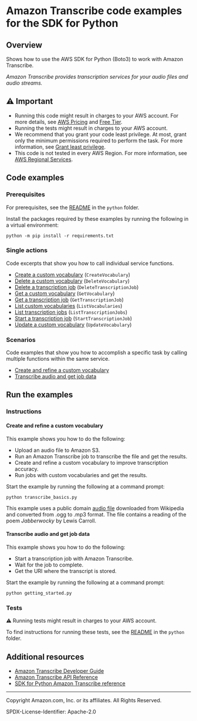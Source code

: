 # Amazon Transcribe code examples for the SDK for Python

## Overview

Shows how to use the AWS SDK for Python (Boto3) to work with Amazon Transcribe.

<!--custom.overview.start-->
<!--custom.overview.end-->

_Amazon Transcribe provides transcription services for your audio files and audio streams._

## ⚠ Important

* Running this code might result in charges to your AWS account. For more details, see [AWS Pricing](https://aws.amazon.com/pricing/) and [Free Tier](https://aws.amazon.com/free/).
* Running the tests might result in charges to your AWS account.
* We recommend that you grant your code least privilege. At most, grant only the minimum permissions required to perform the task. For more information, see [Grant least privilege](https://docs.aws.amazon.com/IAM/latest/UserGuide/best-practices.html#grant-least-privilege).
* This code is not tested in every AWS Region. For more information, see [AWS Regional Services](https://aws.amazon.com/about-aws/global-infrastructure/regional-product-services).

<!--custom.important.start-->
<!--custom.important.end-->

## Code examples

### Prerequisites

For prerequisites, see the [README](../../README.md#Prerequisites) in the `python` folder.

Install the packages required by these examples by running the following in a virtual environment:

```
python -m pip install -r requirements.txt
```

<!--custom.prerequisites.start-->
<!--custom.prerequisites.end-->

### Single actions

Code excerpts that show you how to call individual service functions.

- [Create a custom vocabulary](transcribe_basics.py#L191) (`CreateVocabulary`)
- [Delete a custom vocabulary](transcribe_basics.py#L316) (`DeleteVocabulary`)
- [Delete a transcription job](transcribe_basics.py#L171) (`DeleteTranscriptionJob`)
- [Get a custom vocabulary](transcribe_basics.py#L263) (`GetVocabulary`)
- [Get a transcription job](transcribe_basics.py#L146) (`GetTranscriptionJob`)
- [List custom vocabularies](transcribe_basics.py#L228) (`ListVocabularies`)
- [List transcription jobs](transcribe_basics.py#L115) (`ListTranscriptionJobs`)
- [Start a transcription job](transcribe_basics.py#L67) (`StartTranscriptionJob`)
- [Update a custom vocabulary](transcribe_basics.py#L285) (`UpdateVocabulary`)

### Scenarios

Code examples that show you how to accomplish a specific task by calling multiple
functions within the same service.

- [Create and refine a custom vocabulary](transcribe_basics.py)
- [Transcribe audio and get job data](getting_started.py)


<!--custom.examples.start-->
<!--custom.examples.end-->

## Run the examples

### Instructions


<!--custom.instructions.start-->
<!--custom.instructions.end-->



#### Create and refine a custom vocabulary

This example shows you how to do the following:

- Upload an audio file to Amazon S3.
- Run an Amazon Transcribe job to transcribe the file and get the results.
- Create and refine a custom vocabulary to improve transcription accuracy.
- Run jobs with custom vocabularies and get the results.

<!--custom.scenario_prereqs.transcribe_Scenario_CustomVocabulary.start-->
<!--custom.scenario_prereqs.transcribe_Scenario_CustomVocabulary.end-->

Start the example by running the following at a command prompt:

```
python transcribe_basics.py
```


<!--custom.scenarios.transcribe_Scenario_CustomVocabulary.start-->
This example uses a public domain 
[audio file](https://en.wikisource.org/wiki/File:Jabberwocky.ogg) downloaded from 
Wikipedia and converted from .ogg to .mp3 format. The file contains a reading of 
the poem *Jabberwocky* by Lewis Carroll.
<!--custom.scenarios.transcribe_Scenario_CustomVocabulary.end-->

#### Transcribe audio and get job data

This example shows you how to do the following:

- Start a transcription job with Amazon Transcribe.
- Wait for the job to complete.
- Get the URI where the transcript is stored.

<!--custom.scenario_prereqs.transcribe_Scenario_GettingStartedTranscriptionJobs.start-->
<!--custom.scenario_prereqs.transcribe_Scenario_GettingStartedTranscriptionJobs.end-->

Start the example by running the following at a command prompt:

```
python getting_started.py
```


<!--custom.scenarios.transcribe_Scenario_GettingStartedTranscriptionJobs.start-->
<!--custom.scenarios.transcribe_Scenario_GettingStartedTranscriptionJobs.end-->

### Tests

⚠ Running tests might result in charges to your AWS account.


To find instructions for running these tests, see the [README](../../README.md#Tests)
in the `python` folder.



<!--custom.tests.start-->
<!--custom.tests.end-->

## Additional resources

- [Amazon Transcribe Developer Guide](https://docs.aws.amazon.com/transcribe/latest/dg/what-is.html)
- [Amazon Transcribe API Reference](https://docs.aws.amazon.com/transcribe/latest/APIReference/Welcome.html)
- [SDK for Python Amazon Transcribe reference](https://boto3.amazonaws.com/v1/documentation/api/latest/reference/services/transcribe.html)

<!--custom.resources.start-->
<!--custom.resources.end-->

---

Copyright Amazon.com, Inc. or its affiliates. All Rights Reserved.

SPDX-License-Identifier: Apache-2.0